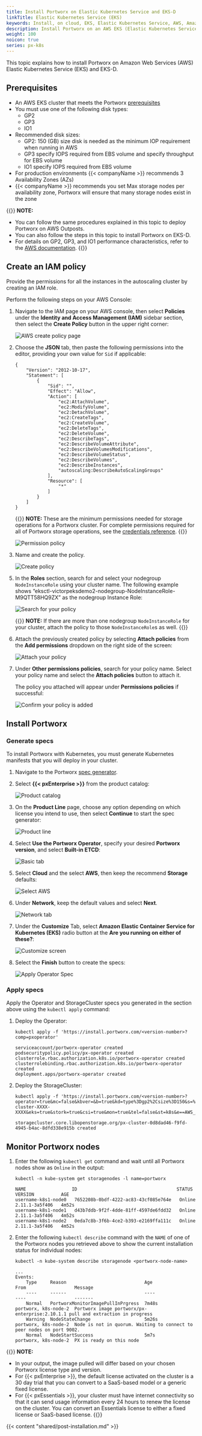 ```yaml
---
title: Install Portworx on Elastic Kubernetes Service and EKS-D
linkTitle: Elastic Kubernetes Service (EKS)
keywords: Install, on cloud, EKS, Elastic Kubernetes Service, AWS, Amazon Web Services, Kubernetes, k8s
description: Install Portworx on an AWS EKS (Elastic Kubernetes Service) cluster.
weight: 100
noicon: true
series: px-k8s
---
```


This topic explains how to install Portworx on Amazon Web Services (AWS) Elastic Kubernetes Service (EKS) and EKS-D. 

## Prerequisites

* An AWS EKS cluster that meets the Portworx [prerequisites](/install-portworx/prerequisites/)
* You must use one of the following disk types: 
    * GP2
    * GP3
    * IO1
* Recommended disk sizes: 
    * GP2: 150 (GB) size disk is needed as the minimum IOP requirement when running in AWS
    * GP3 specify IOPS required from EBS volume and specify throughput for EBS volume
    * IO1 specify IOPS required from EBS volume
* For production environments {{< companyName >}} recommends 3 Availability Zones (AZs)
* {{< companyName >}} recommends you set Max storage nodes per availability zone, Portworx will ensure that many storage nodes exist in the zone <!-- what does Max storage nodes mean? Is this a value? -->

{{<info>}}
**NOTE:** 

* You can follow the same procedures explained in this topic to deploy Portworx on AWS Outposts.
* You can also follow the steps in this topic to install Portworx on EKS-D.
* For details on GP2, GP3, and IO1 performance characteristics, refer to the [AWS documentation](https://docs.aws.amazon.com/AWSEC2/latest/UserGuide/ebs-volume-types.html).
{{</info>}}

## Create an IAM policy

Provide the permissions for all the instances in the autoscaling cluster by creating an IAM role.

Perform the following steps on your AWS Console:

1. Navigate to the IAM page on your AWS console, then select **Policies** under the **Identity and Access Management (IAM)** sidebar section, then select the **Create Policy** button in the upper right corner:

    ![AWS create policy page](/img/aws-eks/image15.png)

2. Choose the **JSON** tab, then paste the following permissions into the editor, providing your own value for `Sid` if applicable:

    ```text 
    {
        "Version": "2012-10-17",
        "Statement": [
            {
                "Sid": "", 
                "Effect": "Allow",
                "Action": [
                    "ec2:AttachVolume",
                    "ec2:ModifyVolume",
                    "ec2:DetachVolume",
                    "ec2:CreateTags",
                    "ec2:CreateVolume",
                    "ec2:DeleteTags",
                    "ec2:DeleteVolume",
                    "ec2:DescribeTags",
                    "ec2:DescribeVolumeAttribute",
                    "ec2:DescribeVolumesModifications",
                    "ec2:DescribeVolumeStatus",
                    "ec2:DescribeVolumes",
                    "ec2:DescribeInstances",
                    "autoscaling:DescribeAutoScalingGroups"
                ],
                "Resource": [
                    "*"
                ]
            }
        ]
    }
    ```

    {{<info>}}
**NOTE:** These are the minimum permissions needed for storage operations for a Portworx cluster. For complete permissions required for all of Portworx storage operations, see the [credentials reference](/reference/cli/credentials/#create-and-configure-credentials).
    {{</info>}}


    ![Permission policy](/img/aws-eks/image3.png)

3. Name and create the policy. <!-- You can also add tags. -->

    ![Create policy](/img/aws-eks/image9.png)

<!-- 
4. Confirm the policy has been created as you intended. You can do this by searching for the policy name on the **Policies** page and expanding the result to reveal the JSON:

    ![Policy review page](/img/aws-eks/Step4-review-the-policy.png)

 -->

5. In the **Roles** section, search for and select your nodegroup `NodeInstanceRole` using your cluster name. The following example shows “eksctl-victorpeksdemo2-nodegroup-NodeInstanceRole-M9QTT58HQ9ZX” as the nodegroup Instance Role:

    ![Search for your policy](/img/aws-eks/Step5-select-nodedegroup-NodeInstanceRole-using-cluster-name.png)

    {{<info>}}
**NOTE:** If there are more than one nodegroup `NodeInstanceRole` for your cluster, attach the policy to those `NodeInstanceRole`s as well.
    {{</info>}}

6. Attach the previously created policy by selecting **Attach policies** from the **Add permissions** dropdown on the right side of the screen:
    
    ![Attach your policy](/img/aws-eks/Step6-Click-NodeInstanaceRole-then-attach-the-previously-created-policy.png)

7. Under **Other permissions policies**, search for your policy name. Select your policy name and select the **Attach policies** button to attach it.

    The policy you attached will appear under **Permissions policies** if successful:

    ![Confirm your policy is added](/img/aws-eks/Step7-Verify-that-the-policy-is-added.png)


## Install Portworx
<!-- I'm hiding this until I can understand why we want to provide two competing methods. 

When you are not using the instance privileges method to grant permissions, you must specify the following AWS environment variables (for the KOPS IAM user) in the StorageCluster spec file:

* AWS_ACCESS_KEY_ID=id
* AWS_SECRET_ACCESS_KEY=key

If generating the StorageCluster spec through the GUI wizard, specify the AWS environment variables in the **Environment Variables** field (refer to step 6 of the next section). If generating the StorageCluster spec through the command line, specify the AWS environment variables using the `e` parameter. -->

<!-- Why is this here? Installing the operator is part of the spec generator's output, isn't it?

### Install Operator

Run the following command to install Operator.

```text
kubectl create -f https://install.portworx.com/?comp=pxoperator
``` 
-->

### Generate specs

To install Portworx with Kubernetes, you must generate Kubernetes manifests that you will deploy in your cluster. 

1. Navigate to the Portworx [spec generator](https://central.portworx.com/specGen/wizard).

1. Select **{{< pxEnterprise >}}** from the product catalog:

    ![Product catalog](/img/install-shared/product-catalog.png)

1. On the **Product Line** page, choose any option depending on which license you intend to use, then select **Continue** to start the spec generator:

    ![Product line](/img/install-shared/product-line.png)


1. Select **Use the Portworx Operator**, specify your desired **Portworx version**, and select **Built-in ETCD**:

    <!-- this screenshot shows built-in, do we want to push people to use that?  -->

    ![Basic tab](/img/install-shared/basic.png)

4. Select **Cloud** and the select **AWS**, then keep the recommend **Storage** defaults:

    ![Select AWS](/img/aws-eks/image2.png)

5. Under **Network**, keep the default values and select **Next**.

    ![Network tab](/img/install-shared/network-default.png)

6. Under the **Customize** Tab, select **Amazon Elastic Container Service for Kubernetes (EKS)** radio button at the **Are you running on either of these?**: 

    <!-- 
    if providing Portworx with the required AWS permissions through **Environment Variables**.  
    -->

    ![Customize screen](/img/aws-eks/image10.png)

    <!-- 
    You can set these values under **Environment Variables** and select **Finish**.

    ![Set Environment Variables](/img/aws-eks/image12.png)
    -->

7. Select the **Finish** button to create the specs:

    ![Apply Operator Spec](/img/aws-eks/image13.png)

### Apply specs

Apply the Operator and StorageCluster specs you generated in the section above using the `kubectl apply` command:

1. Deploy the Operator:

    ```
    kubectl apply -f 'https://install.portworx.com/<version-number>?comp=pxoperator'
    ```
    ```output
    serviceaccount/portworx-operator created
    podsecuritypolicy.policy/px-operator created
    clusterrole.rbac.authorization.k8s.io/portworx-operator created
    clusterrolebinding.rbac.authorization.k8s.io/portworx-operator created
    deployment.apps/portworx-operator created
    ```

2. Deploy the StorageCluster:

    ```
    kubectl apply -f 'https://install.portworx.com/<version-number>?operator=true&mc=false&kbver=&b=true&kd=type%3Dgp2%2Csize%3D150&s=%22type%3Dgp2%2Csize%3D150%22&c=px-cluster-XXXX-XXXX&eks=true&stork=true&csi=true&mon=true&tel=false&st=k8s&e==AWS_ACCESS_KEY_ID%3XXXX%2CAWS_SECRET_ACCESS_KEY%3XXXX&promop=true'
    ```
    ```output
    storagecluster.core.libopenstorage.org/px-cluster-0d8dad46-f9fd-4945-b4ac-8dfd338e915b created
    ```
## Monitor Portworx nodes

<!-- these aren't pods, are they? they're storageNode objects. Does this come before or after the pod verification? The notes seem to indicate that it comes after.  -->

1. Enter the following `kubectl get` command and wait until all Portworx nodes show as `Online` in the output:

    ```text
    kubectl -n kube-system get storagenodes -l name=portworx
    ```
    ```output
    NAME                 ID                                     STATUS   VERSION          AGE
    username-k8s1-node0   7652208b-0bdf-4222-ac83-43cf085e764e   Online   2.11.1-3a5f406   4m52s
    username-k8s1-node1   d43b7ddb-9f2f-4dde-81ff-4597de6fdd32   Online   2.11.1-3a5f406   4m52s
    username-k8s1-node2   0eda7c8b-3f6b-4ce2-b393-e2169ffa111c   Online   2.11.1-3a5f406   4m52s
    ```

2. Enter the following `kubectl describe` command with the `NAME` of one of the Portworx nodes you retrieved above to show the current installation status for individual nodes:

    ```text
    kubectl -n kube-system describe storagenode <portworx-node-name>
    ```
    ```output
    ...
    Events:
        Type     Reason                             Age                     From                  Message
        ----     ------                             ----                    ----                  -------
        Normal   PortworxMonitorImagePullInPrgress  7m48s                   portworx, k8s-node-2  Portworx image portworx/px-enterprise:2.10.1.1 pull and extraction in progress
        Warning  NodeStateChange                    5m26s                   portworx, k8s-node-2  Node is not in quorum. Waiting to connect to peer nodes on port 9002.
        Normal   NodeStartSuccess                   5m7s                    portworx, k8s-node-2  PX is ready on this node
    ```

{{<info>}}
**NOTE:** 

* In your output, the image pulled will differ based on your chosen Portworx license type and version.
* For {{< pxEnterprise >}}, the default license activated on the cluster is a 30 day trial that you can convert to a SaaS-based model or a generic fixed license.
* For {{< pxEssentials >}}, your cluster must have internet connectivity so that it can send usage information every 24 hours to renew the license on the cluster. You can convert an Essentials license to either a fixed license or SaaS-based license.
{{</info>}}

{{< content "shared/post-installation.md" >}}

<!-- {{<homelist series2="k8s-postinstall">}} -->

